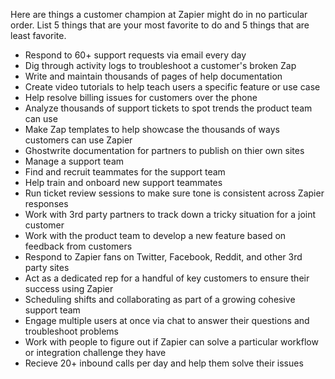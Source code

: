 Here are things a customer champion at Zapier might do in no particular order. List 5 things that are your most favorite to do and 5 things that are least favorite. 

* Respond to 60+ support requests via email every day
* Dig through activity logs to troubleshoot a customer's broken Zap
* Write and maintain thousands of pages of help documentation
* Create video tutorials to help teach users a specific feature or use case
* Help resolve billing issues for customers over the phone
* Analyze thousands of support tickets to spot trends the product team can use
* Make Zap templates to help showcase the thousands of ways customers can use Zapier
* Ghostwrite documentation for partners to publish on thier own sites
* Manage a support team 
* Find and recruit teammates for the support team
* Help train and onboard new support teammates
* Run ticket review sessions to make sure tone is consistent across Zapier responses
* Work with 3rd party partners to track down a tricky situation for a joint customer
* Work with the product team to develop a new feature based on feedback from customers
* Respond to Zapier fans on Twitter, Facebook, Reddit, and other 3rd party sites
* Act as a dedicated rep for a handful of key customers to ensure their success using Zapier
* Scheduling shifts and collaborating as part of a growing cohesive support team 
* Engage multiple users at once via chat to answer their questions and troubleshoot problems
* Work with people to figure out if Zapier can solve a particular workflow or integration challenge they have
* Recieve 20+ inbound calls per day and help them solve their issues 